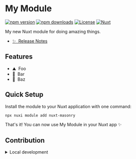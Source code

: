 <!--
Get your module up and running quickly.

Find and replace all on all files (CMD+SHIFT+F):
- Name: My Module
- Package name: nuxt-masonry
- Description: My new Nuxt module
-->

# My Module

[![npm version][npm-version-src]][npm-version-href]
[![npm downloads][npm-downloads-src]][npm-downloads-href]
[![License][license-src]][license-href]
[![Nuxt][nuxt-src]][nuxt-href]

My new Nuxt module for doing amazing things.

- [✨ &nbsp;Release Notes](/CHANGELOG.md)
<!-- - [🏀 Online playground](https://stackblitz.com/github/your-org/nuxt-masonry?file=playground%2Fapp.vue) -->
<!-- - [📖 &nbsp;Documentation](https://example.com) -->

## Features

<!-- Highlight some of the features your module provide here -->
- ⛰ &nbsp;Foo
- 🚠 &nbsp;Bar
- 🌲 &nbsp;Baz

## Quick Setup

Install the module to your Nuxt application with one command:

```bash
npx nuxi module add nuxt-masonry
```

That's it! You can now use My Module in your Nuxt app ✨


## Contribution

<details>
  <summary>Local development</summary>
  
  ```bash
  # Install dependencies
  npm install
  
  # Generate type stubs
  npm run dev:prepare
  
  # Develop with the playground
  npm run dev
  
  # Build the playground
  npm run dev:build
  
  # Run ESLint
  npm run lint
  
  # Run Vitest
  npm run test
  npm run test:watch
  
  # Release new version
  npm run release
  ```

</details>


<!-- Badges -->
[npm-version-src]: https://img.shields.io/npm/v/nuxt-masonry/latest.svg?style=flat&colorA=020420&colorB=00DC82
[npm-version-href]: https://npmjs.com/package/nuxt-masonry

[npm-downloads-src]: https://img.shields.io/npm/dm/nuxt-masonry.svg?style=flat&colorA=020420&colorB=00DC82
[npm-downloads-href]: https://npmjs.com/package/nuxt-masonry

[license-src]: https://img.shields.io/npm/l/nuxt-masonry.svg?style=flat&colorA=020420&colorB=00DC82
[license-href]: https://npmjs.com/package/nuxt-masonry

[nuxt-src]: https://img.shields.io/badge/Nuxt-020420?logo=nuxt.js
[nuxt-href]: https://nuxt.com
